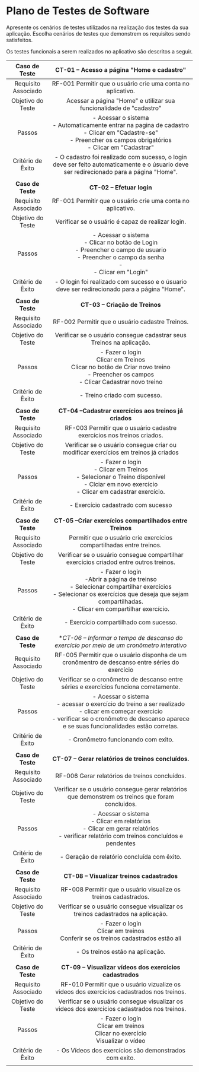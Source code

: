 # Plano de Testes de Software

Apresente os cenários de testes utilizados na realização dos testes da sua aplicação. Escolha cenários de testes que demonstrem os requisitos sendo satisfeitos.

Os testes funcionais a serem realizados no aplicativo são descritos a seguir.
 
| **Caso de Teste** 	| **CT-01 – Acesso a página "Home e cadastro"** 	|
|:---:	|:---:	|
|	Requisito Associado 	| RF-001	Permitir que o usuário crie uma conta no aplicativo. |
| Objetivo do Teste 	| Acessar a página "Home" e utilizar sua funcionalidade de "cadastro" |
| Passos 	| - Acessar o sistema <br> - Automaticamente entrar na pagina de cadastro<br> - Clicar em "Cadastre-se" <br> - Preencher os campos obrigatórios <br> - Clicar em "Cadastrar" |
|Critério de Êxito | - O cadastro foi realizado com sucesso, o login deve ser feito automaticamente e o úsuario deve ser redirecionado para a página "Home". |
|  	|  	|
| **Caso de Teste** 	| **CT-02 – Efetuar login**	|
|Requisito Associado | RF-001	Permitir que o usuário crie uma conta no aplicativo.|
| Objetivo do Teste 	| Verificar se o usuário é capaz de realizar login. |
| Passos 	| - Acessar o sistema <br> - Clicar no botão de Login <br> - Preencher o campo de usuario <br> - Preencher o campo da senha <br> - <br> - Clicar em "Login" |
|Critério de Êxito | - O login foi realizado com sucesso e o úsuario deve ser redirecionado para a página "Home". |
|  	|  	|
| **Caso de Teste** 	| **CT-03 – Criação de Treinos**	|
|Requisito Associado | RF-002	Permitir que o usuário cadastre Treinos. |
| Objetivo do Teste 	| Verificar se o usuário consegue cadastrar seus Treinos na aplicação. |
| Passos 	| - Fazer o login <br> Clicar em Treinos <br> Clicar no botão de Criar novo treino <br> - Preencher os campos <br> - Clicar Cadastrar novo treino <br> |
|Critério de Êxito | - Treino criado com sucesso. |
|  	|  	|
| **Caso de Teste** 	| **CT-04 –Cadastrar exercícios aos treinos já criados**	|
|Requisito Associado | RF-003	Permitir que o usuário cadastre exercícios nos treinos criados. |
| Objetivo do Teste 	| Verificar se o usuário consegue criar ou modificar exercícios em treinos já criados |
| Passos 	| - Fazer o login <br> - Clicar em Treinos <br> - Selecionar o Treino dísponível <br> - Clciar em novo exercício <br> - Clicar em cadastrar exercício. |
|Critério de Êxito | - Exercício cadastrado com sucesso |
|  	|  	|
| **Caso de Teste** 	| **CT-05 –Criar exercícios compartilhados entre Treinos**	|
|Requisito Associado | Permitir que o usuário crie exercícios compartilhadas entre treinos. |
| Objetivo do Teste 	| Verificar se o usuário consegue compartilhar exercícios criadod entre outros treinos. |
| Passos 	| - Fazer o login <br> -Abrir a página de treinso <br> - Selecionar compartilhar exercícios <br> - Selecionar os exercícios que deseja que sejam compartilhadas. <br> - Clicar em compartilhar exercício.|
|Critério de Êxito | - Exercício compartilhado com sucesso. |
|  	|  	|
| **Caso de Teste** 	| **CT-06 – Informar o tempo de descanso do exercício por meio de um cronômetro interativo*	|
|Requisito Associado | RF-005	Permitir que o usuário disponha de um cronômentro de descanso entre séries do exercício |
| Objetivo do Teste 	| Verificar se o cronômetro de descanso entre séries e exercícios funciona corretamente. |
| Passos 	| - Acessar o sistema <br> - acessar o exercício do treino a ser realizado <br> - clicar em começar exercicio <br> - verificar se o cronômetro de descanso aparece e se suas funcionalidades estão corretas. |
|Critério de Êxito | - Cronômetro funcionando com exito. |
|  	|  	|
| **Caso de Teste** 	| **CT-07 – Gerar relatórios de treinos concluídos.**	|
|Requisito Associado | RF-006	Gerar relatórios de treinos concluídos. |
| Objetivo do Teste 	| Verificar se o usuário consegue gerar relatórios que demonstrem os treinos que foram concluidos. |
| Passos 	| - Acessar o sistema <br> - Clicar em relatórios <br> - Clicar em gerar relatórios <br> - verificar relatório com treinos concluídos e pendentes <br> |
|Critério de Êxito | - Geração de relatório concluída com êxito. |
|  	|  	|
 | **Caso de Teste** 	| **CT-08 – Visualizar treinos cadastrados**	|
|Requisito Associado | RF-008	Permitir que o usuário visualize os treinos cadastrados. |
| Objetivo do Teste 	| Verificar se o usuário consegue visualizar os treinos cadastrados na aplicação. |
| Passos 	| - Fazer o login <br> Clicar em treinos <br> Conferir se os treinos cadastrados estão ali <br>
|Critério de Êxito | - Os treinos estão na aplicação. |
|  	|  	|
 | **Caso de Teste** 	| **CT-09 – Visualizar vídeos dos exercícios cadastrados**	|
|Requisito Associado | RF-010	Permitir que o usuário vizualize os videos dos exercicios cadastrados nos treinos. |
| Objetivo do Teste 	| Verificar se o usuário consegue visualizar os videos dos exercicios cadastrados nos treinos. |
| Passos 	| - Fazer o login <br> Clicar em treinos <br> Clicar no exercício <br> Visualizar o vídeo <br>
|Critério de Êxito | - Os Vídeos dos exercícios são demonstrados com exito. |
|  	|  	|
